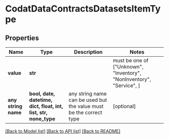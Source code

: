 # CodatDataContractsDatasetsItemType


## Properties
Name | Type | Description | Notes
------------ | ------------- | ------------- | -------------
**value** | **str** |  |  must be one of ["Unknown", "Inventory", "NonInventory", "Service", ]
**any string name** | **bool, date, datetime, dict, float, int, list, str, none_type** | any string name can be used but the value must be the correct type | [optional]

[[Back to Model list]](../README.md#documentation-for-models) [[Back to API list]](../README.md#documentation-for-api-endpoints) [[Back to README]](../README.md)


